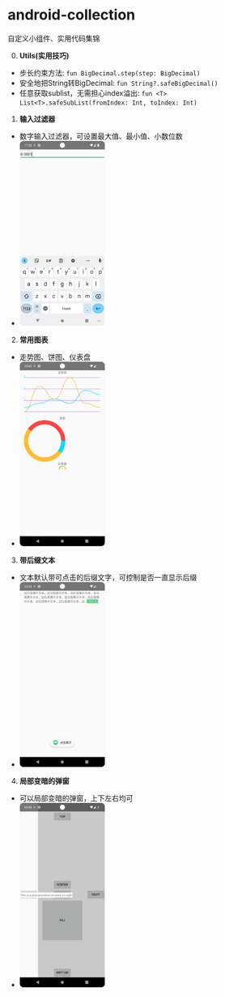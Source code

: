 # android-collection

自定义小组件、实用代码集锦

0. **Utils(实用技巧)**

* 步长约束方法: `fun BigDecimal.step(step: BigDecimal)`
* 安全地把String转BigDecimal: `fun String?.safeBigDecimal()`
* 任意获取sublist，无需担心index溢出: `fun <T> List<T>.safeSubList(fromIndex: Int, toIndex: Int)`

1. **输入过滤器**

* 数字输入过滤器，可设置最大值、最小值、小数位数
* <img src="/img/Screenshot_input_filter.png" width="35%" height="35%"/>

2. **常用图表**

* 走势图、饼图、仪表盘
* <img src="/img/Screenshot_chart.png" width="35%" height="35%"/>

3. **带后缀文本**

* 文本默认带可点击的后缀文字，可控制是否一直显示后缀
* <img src="/img/Screenshot_suffix_text_view.png" width="35%" height="35%"/>

4. **局部变暗的弹窗**

* 可以局部变暗的弹窗，上下左右均可
* <img src="/img/Screenshot_popup.png" width="35%" height="35%"/>